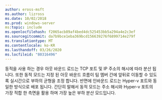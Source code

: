 ```yaml
---
author: eross-msft
ms.author: lizross
ms.date: 10/02/2018
ms.prod: windows-server
ms:topic: include
ms.openlocfilehash: f2065acb89af4bed4dc525453bb5a294a4e2c3ef
ms.sourcegitcommit: da7b9bce1eba369bcd156639276f6899714e279f
ms.translationtype: MT
ms.contentlocale: ko-KR
ms.lasthandoff: 03/26/2020
ms.locfileid: "80316496"
---
```

동적을 사용 하는 경우 아웃 바운드 로드는 TCP 포트 및 IP 주소의 해시에 따라 분산 됩니다. 또한 동적 모드는 지정 된 아웃 바운드 흐름이 팀 멤버 간에 앞뒤로 이동할 수 있도록 실시간으로 부하의 균형을 조정 합니다. 반면에 인바운드 로드는 Hyper-v 포트와 동일한 방식으로 배포 됩니다. 간단히 말해서 동적 모드는 주소 해시와 Hyper-v 포트의 가장 적합 한 측면을 활용 하며 가장 높은 부하 분산 모드입니다. 


